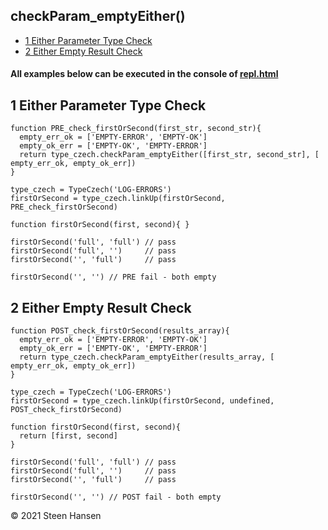 

## checkParam_emptyEither()

  -  [1 Either Parameter Type Check](#either-empty-parameter-check)
  -  [2 Either Empty Result Check](#either-empty-result-check)

#### All examples below can be executed in the console of [repl.html](../../test-collection/repl.html)

## 1 Either Parameter Type Check<a name="either-empty-parameter-check"></a>
  
```
function PRE_check_firstOrSecond(first_str, second_str){
  empty_err_ok = ['EMPTY-ERROR', 'EMPTY-OK']
  empty_ok_err = ['EMPTY-OK', 'EMPTY-ERROR']
  return type_czech.checkParam_emptyEither([first_str, second_str], [ empty_err_ok, empty_ok_err])
}

type_czech = TypeCzech('LOG-ERRORS')
firstOrSecond = type_czech.linkUp(firstOrSecond, PRE_check_firstOrSecond) 

function firstOrSecond(first, second){ }

firstOrSecond('full', 'full') // pass
firstOrSecond('full', '')     // pass
firstOrSecond('', 'full')     // pass

firstOrSecond('', '') // PRE fail - both empty

```

## 2 Either Empty Result Check<a name="either-empty-result-check"></a>
  
```
function POST_check_firstOrSecond(results_array){
  empty_err_ok = ['EMPTY-ERROR', 'EMPTY-OK']
  empty_ok_err = ['EMPTY-OK', 'EMPTY-ERROR']
  return type_czech.checkParam_emptyEither(results_array, [ empty_err_ok, empty_ok_err]) 
}

type_czech = TypeCzech('LOG-ERRORS')
firstOrSecond = type_czech.linkUp(firstOrSecond, undefined, POST_check_firstOrSecond) 

function firstOrSecond(first, second){
  return [first, second]
}

firstOrSecond('full', 'full') // pass
firstOrSecond('full', '')     // pass
firstOrSecond('', 'full')     // pass

firstOrSecond('', '') // POST fail - both empty
```



&copy; 2021 Steen Hansen

